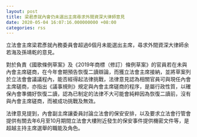 ```yaml
---
layout: post
title: 梁君彥就內會仍未選出主席尋求外間資深大律師意見
date: 2020-05-04 16:07:16.000000000 +08:00
categories: rss
---
```


立法會主席梁君彥就內務委員會超過6個月未能選出主席，尋求外間資深大律師余若海及孫靖乾的意見。

對於負責《國歌條例草案》及《2019年商標（修訂）條例草案》的官員若在未與內會主席磋商，在今年會期預告恢復二讀辯論，而獲立法會主席接納，並將草案列於立法會會議議程內，能否經得起法律挑戰，法律意見認為相關官員可與現任內會主席磋商，亦指出《議事規則》規定與內會主席磋商的程序，是屬行政性質，以確保內會準備好恢復二讀，認為已制定的法律不大可能會純粹因為恢復二讀前，沒有與內會主席磋商，而被成功挑戰及無效。

法律意見提到，內會副主席讓委員討論立法會的保安安排，以及要求立法會行管會提供有關去年6月至10月期間立法會大樓附近發生的保安事件提供機密文件等，是超越主持主席選舉的職能及角色。
